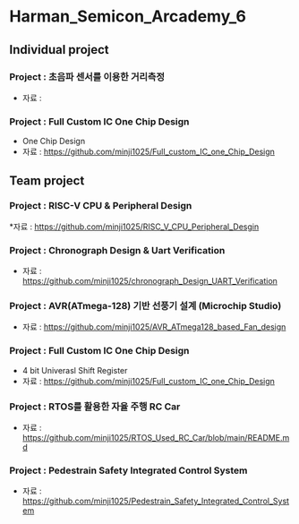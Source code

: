 # Harman_Semicon_Arcademy_6
## Individual project
### Project : 초음파 센서를 이용한 거리측정
*  자료 :

### Project : Full Custom IC One Chip Design
* One Chip Design
* 자료 : https://github.com/minji1025/Full_custom_IC_one_Chip_Design


## Team project
### Project : RISC-V CPU & Peripheral Design
*자료 : https://github.com/minji1025/RISC_V_CPU_Peripheral_Desgin

### Project : Chronograph Design & Uart Verification 
* 자료 : https://github.com/minji1025/chronograph_Design_UART_Verification

### Project : AVR(ATmega-128) 기반 선풍기 설계 (Microchip Studio)
* 자료 : https://github.com/minji1025/AVR_ATmega128_based_Fan_design
  
### Project : Full Custom IC One Chip Design
* 4 bit Univerasl Shift Register
* 자료 : https://github.com/minji1025/Full_custom_IC_one_Chip_Design

### Project : RTOS를 활용한 자율 주행 RC Car
* 자료 : https://github.com/minji1025/RTOS_Used_RC_Car/blob/main/README.md

### Project : Pedestrain Safety Integrated Control System 
* 자료 : https://github.com/minji1025/Pedestrain_Safety_Integrated_Control_System

